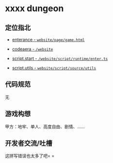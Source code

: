 # xxxx dungeon

## 定位指北

- [enterance - `website/page/game.html`](website/page/game.html)

- [codeaera - `/website`](/website)

- [script.start - `/website/script/runtime/enter.ts`](/website/script/runtime/enter.ts)

- [script.utils - `website/script/source/utils`](website/script/source/utils)

## 代码规范

无

## 游戏构想

甲方：地牢、单人、高度自由、剧情、......

## 开发者交流/吐槽

这拼写错误也太多了吧= =
